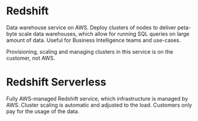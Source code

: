 # Redshift

Data warehouse service on AWS. Deploy clusters of nodes to deliver peta-byte scale data warehouses, which allow for running SQL queries on large amount of data. Useful for Business Intelligence teams and use-cases.

Provisioning, scaling and managing clusters in this service is on the customer, not AWS.

# Redshift Serverless

Fully AWS-managed Redshift service, which infrastructure is managed by AWS. Cluster scaling is automatic and adjusted to the load. Customers only pay for the usage of the data.

